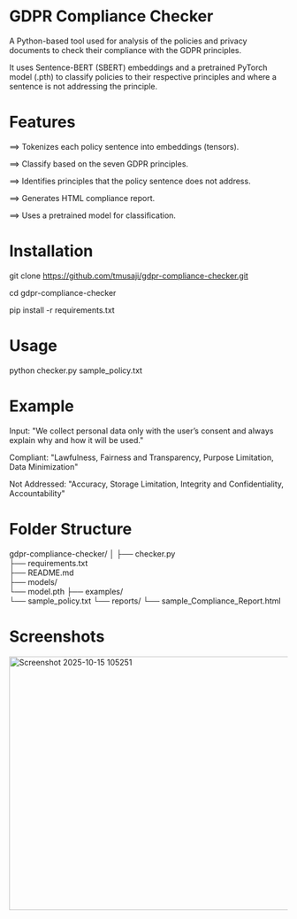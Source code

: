 # GDPR Compliance Checker

A Python-based tool used for analysis of the policies and privacy documents to check their compliance with the GDPR principles.

It uses Sentence-BERT (SBERT) embeddings and a pretrained PyTorch model (.pth) to classify policies to their respective principles and where a sentence is not addressing the principle.

# Features

==> Tokenizes each policy sentence into embeddings (tensors). 

==> Classify based on the seven GDPR principles.

==> Identifies principles that the policy sentence does not address.

==> Generates HTML compliance report.

==> Uses a pretrained model for classification.

# Installation

git clone https://github.com/tmusaji/gdpr-compliance-checker.git

cd gdpr-compliance-checker

pip install -r requirements.txt

# Usage

python checker.py sample_policy.txt

# Example 

Input: "We collect personal data only with the user’s consent and always explain why and how it will be used."

Compliant: "Lawfulness, Fairness and Transparency, Purpose Limitation, Data Minimization"

Not Addressed: "Accuracy, Storage Limitation, Integrity and Confidentiality, Accountability"

# Folder Structure

gdpr-compliance-checker/
│
├── checker.py             
├── requirements.txt       
├── README.md             
├── models/                
          └── model.pth
├── examples/       
             └── sample_policy.txt
└── reports/
             └── sample_Compliance_Report.html     

# Screenshots 

<img width="1272" height="458" alt="Screenshot 2025-10-15 105251" src="https://github.com/user-attachments/assets/7f14ca45-faa8-4953-b065-4c9f9f3ff2ed" />
